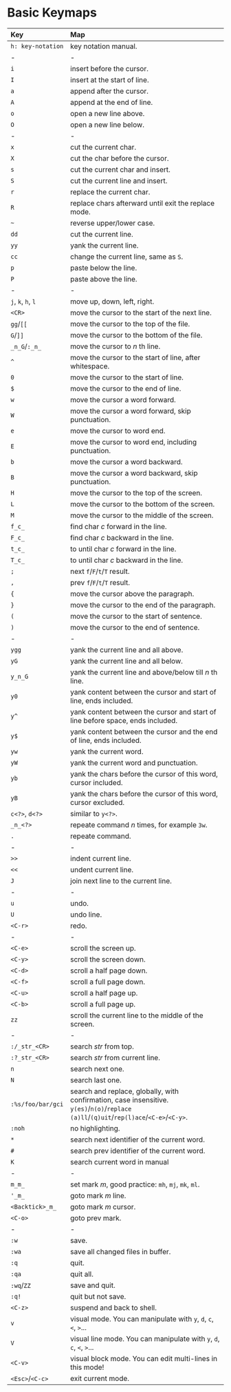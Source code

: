 # Basic Keymaps

| **Key**            | **Map**                                                                                                                                 |
| :----------------- | :-------------------------------------------------------------------------------------------------------------------------------------- |
| `h: key-notation`  | key notation manual.                                                                                                                    |
| -                  | -                                                                                                                                       |
| `i`                | insert before the cursor.                                                                                                               |
| `I`                | insert at the start of line.                                                                                                            |
| `a`                | append after the cursor.                                                                                                                |
| `A`                | append at the end of line.                                                                                                              |
| `o`                | open a new line above.                                                                                                                  |
| `O`                | open a new line below.                                                                                                                  |
| -                  | -                                                                                                                                       |
| `x`                | cut the current char.                                                                                                                   |
| `X`                | cut the char before the cursor.                                                                                                         |
| `s`                | cut the current char and insert.                                                                                                        |
| `S`                | cut the current line and insert.                                                                                                        |
| `r`                | replace the current char.                                                                                                               |
| `R`                | replace chars afterward until exit the replace mode.                                                                                    |
| `~`                | reverse upper/lower case.                                                                                                               |
| `dd`               | cut the current line.                                                                                                                   |
| `yy`               | yank the current line.                                                                                                                  |
| `cc`               | change the current line, same as `S`.                                                                                                   |
| `p`                | paste below the line.                                                                                                                   |
| `P`                | paste above the line.                                                                                                                   |
| -                  | -                                                                                                                                       |
| `j`, `k`, `h`, `l` | move up, down, left, right.                                                                                                             |
| `<CR>`             | move the cursor to the start of the next line.                                                                                          |
| `gg`/`[[`          | move the cursor to the top of the file.                                                                                                 |
| `G`/`]]`           | move the cursor to the bottom of the file.                                                                                              |
| `_n_G`/`:_n_`      | move the cursor to _n_ th line.                                                                                                         |
| `^`                | move the cursor to the start of line, after whitespace.                                                                                 |
| `0`                | move the cursor to the start of line.                                                                                                   |
| `$`                | move the cursor to the end of line.                                                                                                     |
| `w`                | move the cursor a word forward.                                                                                                         |
| `W`                | move the cursor a word forward, skip punctuation.                                                                                       |
| `e`                | move the cursor to word end.                                                                                                            |
| `E`                | move the cursor to word end, including punctuation.                                                                                     |
| `b`                | move the cursor a word backward.                                                                                                        |
| `B`                | move the cursor a word backward, skip punctuation.                                                                                      |
| `H`                | move the cursor to the top of the screen.                                                                                               |
| `L`                | move the cursor to the bottom of the screen.                                                                                            |
| `M`                | move the cursor to the middle of the screen.                                                                                            |
| `f_c_`             | find char _c_ forward in the line.                                                                                                      |
| `F_c_`             | find char _c_ backward in the line.                                                                                                     |
| `t_c_`             | to until char _c_ forward in the line.                                                                                                  |
| `T_c_`             | to until char _c_ backward in the line.                                                                                                 |
| `;`                | next `f`/`F`/`t`/`T` result.                                                                                                            |
| `,`                | prev `f`/`F`/`t`/`T` result.                                                                                                            |
| `{`                | move the cursor above the paragraph.                                                                                                    |
| `}`                | move the cursor to the end of the paragraph.                                                                                            |
| `(`                | move the cursor to the start of sentence.                                                                                               |
| `)`                | move the cursor to the end of sentence.                                                                                                 |
| -                  | -                                                                                                                                       |
| `ygg`              | yank the current line and all above.                                                                                                    |
| `yG`               | yank the current line and all below.                                                                                                    |
| `y_n_G`            | yank the current line and above/below till _n_ th line.                                                                                 |
| `y0`               | yank content between the cursor and start of line, ends included.                                                                       |
| `y^`               | yank content between the cursor and start of line before space, ends included.                                                          |
| `y$`               | yank content between the cursor and the end of line, ends included.                                                                     |
| `yw`               | yank the current word.                                                                                                                  |
| `yW`               | yank the current word and punctuation.                                                                                                  |
| `yb`               | yank the chars before the cursor of this word, cursor included.                                                                         |
| `yB`               | yank the chars before the cursor of this word, cursor excluded.                                                                         |
| `c<?>`, `d<?>`     | similar to `y<?>`.                                                                                                                      |
| `_n_<?>`           | repeate command _n_ times, for example `3w`.                                                                                            |
| `.`                | repeate command.                                                                                                                        |
| -                  | -                                                                                                                                       |
| `>>`               | indent current line.                                                                                                                    |
| `<<`               | undent current line.                                                                                                                    |
| `J`                | join next line to the current line.                                                                                                     |
| -                  | -                                                                                                                                       |
| `u`                | undo.                                                                                                                                   |
| `U`                | undo line.                                                                                                                              |
| `<C-r>`            | redo.                                                                                                                                   |
| -                  | -                                                                                                                                       |
| `<C-e>`            | scroll the screen up.                                                                                                                   |
| `<C-y>`            | scroll the screen down.                                                                                                                 |
| `<C-d>`            | scroll a half page down.                                                                                                                |
| `<C-f>`            | scroll a full page down.                                                                                                                |
| `<C-u>`            | scroll a half page up.                                                                                                                  |
| `<C-b>`            | scroll a full page up.                                                                                                                  |
| `zz`               | scroll the current line to the middle of the screen.                                                                                    |
| -                  | -                                                                                                                                       |
| `:/_str_<CR>`      | search _str_ from top.                                                                                                                  |
| `:?_str_<CR>`      | search _str_ from current line.                                                                                                         |
| `n`                | search next one.                                                                                                                        |
| `N`                | search last one.                                                                                                                        |
| `:%s/foo/bar/gci`  | search and replace, globally, with confirmation, case insensitive. `y(es)`/`n(o)`/`replace (a)ll`/`(q)uit`/`rep(l)ace`/`<C-e>`/`<C-y>`. |
| `:noh`             | no highlighting.                                                                                                                        |
| `*`                | search next identifier of the current word.                                                                                             |
| `#`                | search prev identifier of the current word.                                                                                             |
| `K`                | search current word in manual                                                                                                           |
| -                  | -                                                                                                                                       |
| `m_m_`             | set mark _m_, good practice: `mh`, `mj`, `mk`, `ml`.                                                                                    |
| `'_m_`             | goto mark _m_ line.                                                                                                                     |
| `<Backtick>_m_`    | goto mark _m_ cursor.                                                                                                                   |
| `<C-o>`            | goto prev mark.                                                                                                                         |
| -                  | -                                                                                                                                       |
| `:w`               | save.                                                                                                                                   |
| `:wa`              | save all changed files in buffer.                                                                                                       |
| `:q`               | quit.                                                                                                                                   |
| `:qa`              | quit all.                                                                                                                               |
| `:wq`/`ZZ`         | save and quit.                                                                                                                          |
| `:q!`              | quit but not save.                                                                                                                      |
| `<C-z>`            | suspend and back to shell.                                                                                                              |
| `v`                | visual mode. You can manipulate with `y`, `d`, `c`, `<`, `>`...                                                                         |
| `V`                | visual line mode. You can manipulate with `y`, `d`, `c`, `<`, `>`...                                                                    |
| `<C-v>`            | visual block mode. You can edit multi-lines in this mode!                                                                               |
| `<Esc>`/`<C-c>`    | exit current mode.                                                                                                                      |

